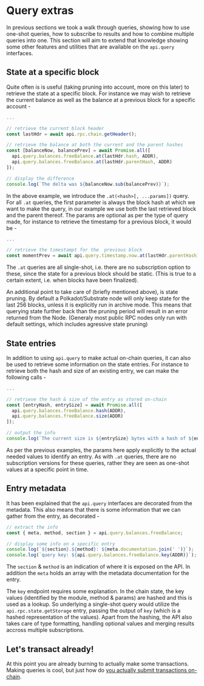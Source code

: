 # Query extras

In previous sections we took a walk through queries, showing how to use one-shot queries, how to subscribe to results and how to combine multiple queries into one. This section will aim to extend that knowledge showing some other features and utilities that are available on the `api.query` interfaces.

## State at a specific block

Quite often is is useful (taking pruning into account, more on this later) to retrieve the state at a specific block. For instance we may wish to retrieve the current balance as well as the balance at a previous block for a specific account -

```js
...

// retrieve the current block header
const lastHdr = await api.rpc.chain.getHeader();

// retrieve the balance at both the current and the parent hashes
const [balanceNow, balancePrev] = await Promise.all([
  api.query.balances.freeBalance.at(lastHdr.hash, ADDR),
  api.query.balances.freeBalance.at(lastHdr.parentHash, ADDR)
]);

// display the difference
console.log(`The delta was ${balanceNow.sub(balancePrev)}`);
```

In the above example, we introduce the `.at(<hash>[, ...params])` query. For all `.at` queries, the first parameter is always the block hash at which we want to make the query, in our example we use both the last retrieved block and the parent thereof. The params are optional as per the type of query made, for instance to retrieve the timestamp for a previous block, it would be -

```js
...

// retrieve the timestampt for the  previous block
const momentPrev = await api.query.timestamp.now.at(lastHdr.parentHash);
```

The `.at` queries are all single-shot, i.e. there are no subscription option to these, since the state for a previous block should be static. (This is true to a certain extent, i.e. when blocks have been finalized).

An additional point to take care of (briefly mentioned above), is state pruning. By default a Polkadot/Substrate node will only keep state for the last 256 blocks, unless it is explicitly run in archive mode. This means that querying state further back than the pruning period will result in an error returned from the Node. (Generaly most public RPC nodes only run with default settings, which includes agressive state pruning)

## State entries

In addition to using `api.query` to make actual on-chain queries, it can also be used to retrieve some information on the state entries. For instance to retrieve both the hash and size of an existing entry, we can make the following calls -

```js
...

// retrieve the hash & size of the entry as stored on-chain
const [entryHash, entrySize] = await Promise.all([
  api.query.balances.freeBalance.hash(ADDR),
  api.query.balances.freeBalance.size(ADDR)
]);

// output the info
console.log(`The current size is ${entrySize} bytes with a hash of ${entryHash}`);
```

As per the previous examples, the params here apply explicitly to the actual needed values to identify an entry. As with `.at` queries, there are no subscription versions for these queries, rather they are seen as one-shot values at a specific point in time.

## Entry metadata

It has been explained that the `api.query` interfaces are decorated from the metadata. This also means that there is some information that we can gather from the entry, as decorated -

```js
// extract the info
const { meta, method, section } = api.query.balances.freeBalance;

// display some info on a specific entry
console.log(`${section}.${method}: ${meta.documentation.join(' ')}`);
console.log(`query key: ${api.query.balances.freeBalance.key(ADDR)}`);
```

The `section` & `method` is an indication of where it is exposed on the API. In addition the `meta` holds an array with the metadata documentation for the entry.

The `key` endpoint requires some explanation. In the chain state, the key values (identified by the module, method & params) are hashed and this is used as a lookup. So underlying a single-shot query would utilize the `api.rpc.state.getStorage` entry, passing the output of `key` (which is a hashed representation of the values). Apart from the hashing, the API also takes care of type formatting, handling optional values and merging results accross multiple subscriptions.

## Let's transact already!

At this point you are already burning to actually make some transactions. Making queries is cool, but just how do [you actually submit transactions on-chain](api.tx.md).
